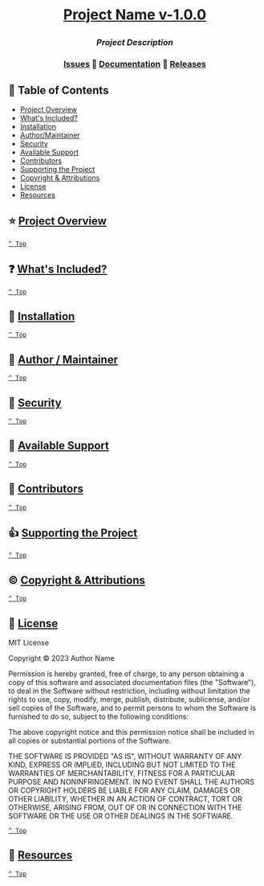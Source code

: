 <h1 align="center">

[Project Name v-1.0.0](https://github.com/user/repo/releases/tag/v-1.0.0)

</h1>

<h3 align="center"><em>
Project Description 
</em></h3>


<h3 align="center">
<a href="https://github.com/user/repo/issues" target="_blank">Issues</a>
🔹
<a href="https://docs.example.com" target="_blank">Documentation</a>
🔹
<a href="https://github.com/user/repo/releases" target="_blank">Releases</a>
</h3>

<display>
<summary><h2><a name="toc">📖 Table of Contents</a></h2></summary>

- [Project Overview](#-project-overview)
- [What's Included?](#-whats-included)
- [Installation](#-installation)
- [Author/Maintainer](#-author--maintainer)
- [Security](#-security)
- [Available Support](#-available-support)
- [Contributors](#-contributors)
- [Supporting the Project](#-supporting-the-project)
- [Copyright & Attributions](#-copyright--attributions)
- [License](#-license)
- [Resources](#-resources)

</display>

## ⭐ [Project Overview](#toc)




[`^ Top`](#toc)

## ❓ [What's Included?](#toc)




[`^ Top`](#toc)

## 📂 [Installation](#toc)



[`^ Top`](#toc)

## 🚧 [Author / Maintainer](#toc)




[`^ Top`](#toc)

## 🔐 [Security](#toc)




[`^ Top`](#toc)

## 💪 [Available Support](#toc)




[`^ Top`](#toc)

## 💎 [Contributors](#toc)




[`^ Top`](#toc)

## 👍 [Supporting the Project](#toc)





[`^ Top`](#toc)

## ©️ [Copyright & Attributions](#toc)




[`^ Top`](#toc)

## 📄 [License](#toc)

MIT License

Copyright © 2023 Author Name

Permission is hereby granted, free of charge, to any person obtaining a copy of this software and associated documentation files (the "Software"), to deal in the Software without restriction, including without limitation the rights to use, copy, modify, merge, publish, distribute, sublicense, and/or sell copies of the Software, and to permit persons to whom the Software is furnished to do so, subject to the following conditions:

The above copyright notice and this permission notice shall be included in all copies or substantial portions of the Software.

THE SOFTWARE IS PROVIDED "AS IS", WITHOUT WARRANTY OF ANY KIND, EXPRESS OR IMPLIED, INCLUDING BUT NOT LIMITED TO THE WARRANTIES OF MERCHANTABILITY, FITNESS FOR A PARTICULAR PURPOSE AND NONINFRINGEMENT. IN NO EVENT SHALL THE AUTHORS OR COPYRIGHT HOLDERS BE LIABLE FOR ANY CLAIM, DAMAGES OR OTHER LIABILITY, WHETHER IN AN ACTION OF CONTRACT, TORT OR OTHERWISE, ARISING FROM, OUT OF OR IN CONNECTION WITH THE SOFTWARE OR THE USE OR OTHER DEALINGS IN THE SOFTWARE.

[`^ Top`](#toc)

## 📖 [Resources](#toc)






[`^ Top`](#toc)
